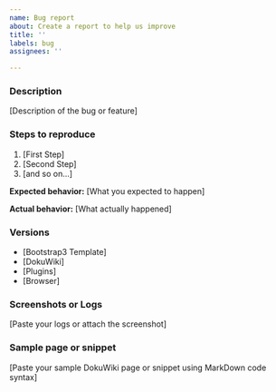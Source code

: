 ```yaml
---
name: Bug report
about: Create a report to help us improve
title: ''
labels: bug
assignees: ''

---
```


### Description

[Description of the bug or feature]

### Steps to reproduce

1. [First Step]
2. [Second Step]
3. [and so on...]

**Expected behavior:** [What you expected to happen]

**Actual behavior:** [What actually happened]

### Versions

* [Bootstrap3 Template]
* [DokuWiki]
* [Plugins]
* [Browser]

### Screenshots or Logs

[Paste your logs or attach the screenshot]

### Sample page or snippet

[Paste your sample DokuWiki page or snippet using MarkDown code syntax]
